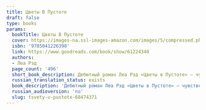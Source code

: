 ```yaml
---
title: Цветы В Пустоте
draft: false
type: books
params:
  bookTitle: Цветы В Пустоте
  cover: https://images-na.ssl-images-amazon.com/images/S/compressed.photo.goodreads.com/books/1660550972i/61224340.jpg
  isbn: '9785041226398'
  link: https://www.goodreads.com/book/show/61224340
  authors:
  - Леа Рэд
  page_count: '496'
  short_book_description: Дебютный роман Леа Рэд «Цветы в Пустоте» — чувственное сай-фай фэнтези о судьбоносных решениях, борьбе за справедливость и всепрощающей любви.В отдаленном уголке космоса скрыта от посторонних глаз...
  russian_translation_status: exists
  book_description: 'Дебютный роман Леа Рэд «Цветы в Пустоте» — чувственное сай-фай фэнтези о судьбоносных решениях, борьбе за справедливость и всепрощающей любви.В отдаленном уголке космоса скрыта от посторонних глаз особенная планета: ее жители не знают ненависти, зависти и войн, а больше всего почитают знания, доброту и человеческую жизнь.Раз в несколько сотен лет на этой планете рождаются такие, как Сильвенио: Хранители Знаний с абсолютной памятью, чье призвание — служить своему народу путеводной звездой.Но планам юного Хранителя Знаний не суждено сбыться. Его похищает Аргза Грэн — печально известный космический пират, привыкший забирать себе все лучшее и не знающий пощады.Теперь Сильвенио вынужден столкнуться с жестокой и непредсказуемой реальностью, которая оказывается совсем не такой однозначной, как в книгах…Выдержат ли принципы проверку временем? Возможно ли сохранить в безумном путешествии себя, не уничтожив при этом другого? И способно ли чудовище на человеческие чувства?'
  russian_audioversion: 'no'
  slug: tsvety-v-pustote-68474371
---
```

